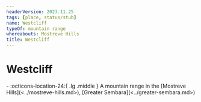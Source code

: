 ```yaml
---
headerVersion: 2023.11.25
tags: [place, status/stub]
name: Westcliff
typeOf: mountain range
whereabouts: Mostreve Hills
title: Westcliff
---
```

# Westcliff
<div class="grid cards ext-narrow-margin ext-one-column" markdown>
-    :octicons-location-24:{ .lg .middle } A mountain range in the [Mostreve Hills](<../mostreve-hills.md>), [Greater Sembara](<../greater-sembara.md>)  
</div>

